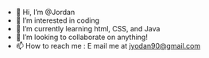 - 👋 Hi, I’m @Jordan
- 👀 I’m interested in coding
- 🌱 I’m currently learning html, CSS, and Java
- 💞️ I’m looking to collaborate on anything!
- 📫 How to reach me : E mail me at jyodan90@gmail.com

<!---
thejyodan/thejyodan is a ✨ special ✨ repository because its `README.md` (this file) appears on your GitHub profile.
You can click the Preview link to take a look at your changes.
--->
